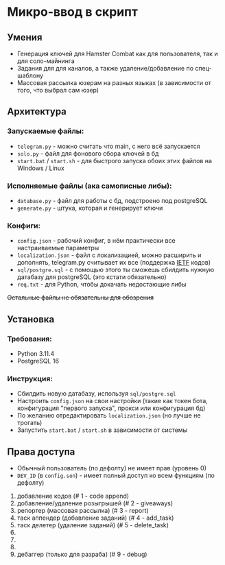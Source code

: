 # Микро-ввод в скрипт

## Умения
- Генерация ключей для Hamster Combat как для пользователя, так и для соло-майнинга
- Задания для для каналов, а также удаление/добавление по спец-шаблону
- Массовая рассылка юзерам на разных языках (в зависимости от того, что выбрал сам юзер)

## Архитектура

### Запускаемые файлы:
- `telegram.py` - можно считать что main, с него всё запускается
- `solo.py` - файл для фонового сбора ключей в бд
- `start.bat` / `start.sh` - для быстрого запуска обоих этих файлов на Windows / Linux

### Исполняемые файлы (ака самописные либы):
- `database.py` - файл для работы с бд, подстроено под postgreSQL
- `generate.py` - штука, которая и генерирует ключи

### Конфиги:
- `config.json` - рабочий конфиг, в нём практически все настраиваемые параметры
- `localization.json` - файл с локализацией, можно расширить и дополнять, telegram.py считывает их все (поддержка [IETF](https://en.wikipedia.org/wiki/IETF_language_tag) кодов)
- `sql/postgre.sql` - с помощью этого ты сможешь сбилдить нужную датабазу для postgreSQL (это кстати обязательно)
- `req.txt` - для Python, чтобы докачать недостающие либы
  
~~Остальные файлы не обязательны для обозрения~~

## Установка

### Требования:
- Python 3.11.4
- PostgreSQL 16

### Инструкция:
- Сбилдить новую датабазу, используя `sql/postgre.sql`
- Настроить `config.json` на свои настройки (такие как токен бота, конфигурация "первого запуска", прокси или конфигурация бд)
- По желанию отредактировать `localization.json` (но лучше не трогать)
- Запустить `start.bat` / `start.sh` в зависимости от системы

## Права доступа
- Обычный пользователь (по дефолту) не имеет прав (уровень 0)
- `DEV_ID` (в `config.son`) - имеет полный доступ ко всем функциям (по дефолту)

1. добавление кодов (# 1 - code append)
2. добавление/удаление розыгрышей (# 2 - giveaways)
3. репортер (массовая рассылка) (# 3 - report)
4. таск аппендер (добавление заданий) (# 4 - add_task)
5. таск делетер (удаление заданий) (# 5 - delete_task)
6. 
7. 
8. 
9. дебаггер (только для разраба) (# 9 - debug)
